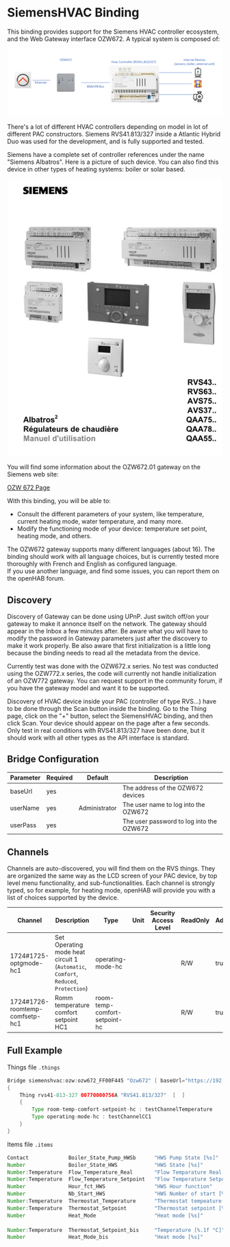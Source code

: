# SiemensHVAC Binding

This binding provides support for the Siemens HVAC controller ecosystem, and the Web Gateway interface OZW672.
A typical system is composed of:
         
![Diagram](doc/Diagram.png)                 
 
There's a lot of different HVAC controllers depending on model in lot of different PAC constructors.
Siemens RVS41.813/327 inside a Atlantic Hybrid Duo was used for the development, and is fully supported and tested.

Siemens have a complete set of controller references under the name "Siemens Albatros".
Here is a picture of such device.
You can also find this device in other types of heating systems: boiler or solar based.

![](doc/Albatros.jpg)

You will find some information about the OZW672.01 gateway on the Siemens web site: 

[OZW 672 Page](https://hit.sbt.siemens.com/RWD/app.aspx?rc=FR&lang=fr&module=Catalog&action=ShowProduct&key=BPZ:OZW672.01)

With this binding, you will be able to:

- Consult the different parameters of your system, like temperature, current heating mode, water temperature, and many more.
- Modify the functioning mode of your device: temperature set point, heating mode, and others.

The OZW672 gateway supports many different languages (about 16).
The binding should work with all language choices, but is currently tested more thoroughly with French and English as configured language.  
If you use another language, and find some issues, you can report them on the openHAB forum.

## Discovery

Discovery of Gateway can be done using UPnP.
Just switch off/on your gateway to make it annonce itself on the network.
The gateway should appear in the Inbox a few minutes after.
Be aware what you will have to modify the password in Gateway parameters just after the discovery to make it work properly.
Be also aware that first initialization is a little long because the binding needs to read all the metadata from the device.

Currently test was done with the OZW672.x series.
No test was conducted using the OZW772.x series, the code will currently not handle initialization of an OZW772 gateway.
You can request support in the community forum, if you have the gateway model and want it to be supported.

Discovery of HVAC device inside your PAC (controller of type RVS...) have to be done through the Scan button inside the binding.
Go to the Thing page, click on the "+" button, select the SiemensHVAC binding, and then click Scan.
Your device should appear on the page after a few seconds.
Only test in real conditions with RVS41.813/327 have been done, but it should work with all other types as the API interface is standard.

## Bridge Configuration

Parameter       | Required       | Default        | Description
----------------|----------------|----------------|------------------
baseUrl         | yes            |                | The address of the OZW672 devices
userName        | yes            | Administrator  | The user name to log into the OZW672
userPass        | yes            |                | The user password to log into the OZW672

## Channels

Channels are auto-discovered, you will find them on the RVS things.
They are organized the same way as the LCD screen of your PAC device, by top level menu functionality, and sub-functionalities.
Each channel is strongly typed, so for example, for heating mode, openHAB will provide you with a list of choices supported by the device.

Channel                         | Description                                                                                       | Type                          | Unit     | Security Access Level   |  ReadOnly | Advanced   
--------------------------------|---------------------------------------------------------------------------------------------------|-------------------------------|----------|-------------------------|-----------|----------
1724#1725-optgmode-hc1          | Set Operating mode heat circuit 1 (`Automatic`, `Comfort`, `Reduced`, `Protection`)               | operating-mode-hc             |          |                         |  R/W      | true
1724#1726-roomtemp-comfsetp-hc1 | Romm temperature comfort setpoint HC1                                                             | room-temp-comfort-setpoint-hc |          |                         |  R/W      | true
   
## Full Example

Things file `.things`

```java
Bridge siemenshvac:ozw:ozw672_FF00F445 "Ozw672" [ baseUrl="https://192.168.254.42/", userName="Administrator", userPassword="mypass"  ] 
{
    Thing rvs41-813-327 00770000756A "RVS41.813/327"  [  ]
    {
        Type room-temp-comfort-setpoint-hc : testChannelTemperature                  "TestChannelTemperature"  [ id="1726" ]
        Type operating-mode-hc : testChannelCC1                                      "TestChannelCC1"          [ id="1725" ] 
    }
}    
```


Items file `.items`

```java
Contact             Boiler_State_Pump_HWSb      "HWS Pump State [%s]"                   { channel = "siemenshvac:rvs41-813-327:ozw672_FF00F445:00770000756A:2237#2259-ppechargeecs"              } 
Number              Boiler_State_HWS            "HWS State [%s]"                        { channel = "siemenshvac:rvs41-813-327:ozw672_FF00F445:00770000756A:2032#2035-etat-ecs"                  }
Number:Temperature  Flow_Temperature_Real       "Flow Temparature Real [%.1f °C]"       { channel = "siemenshvac:rvs41-813-327:ozw672_FF00F445:00770000756A:2237#2248-valreelletempdep-cc1"      }   
Number:Temperature  Flow_Temperature_Setpoint   "Flow Temperature Setpoint [%.1f °C]"   { channel = "siemenshvac:rvs41-813-327:ozw672_FF00F445:00770000756A:2237#2249-constdepresultcc1"         }   
Number              Hour_fct_HWS                "HWS Hour function"                     { channel = "siemenshvac:rvs41-813-327:ozw672_FF00F445:00770000756A:2237#2263-heuresfoncpompeecs"        }   
Number              Nb_Start_HWS                "HWS Number of start [%.1f]"            { channel = "siemenshvac:rvs41-813-327:ozw672_FF00F445:00770000756A:2237#2266-comptdemarresel-ecs"       }
Number:Temperature  Thermostat_Temperature      "Thermostat tempeature [%.1f °C]"       { channel = "siemenshvac:rvs41-813-327:ozw672_FF00F445:00770000756A:2237#2246-tambact-cc1"               }
Number:Temperature  Thermostat_Setpoint         "Thermostat setpoint [%.1f °C]"         { channel = "siemenshvac:rvs41-813-327:ozw672_FF00F445:00770000756A:1724#1726-consconfort-ta-cc1"        }
Number              Heat_Mode                   "Heat mode [%s]"                        { channel = "siemenshvac:rvs41-813-327:ozw672_FF00F445:00770000756A:1724#1725-regime-cc1"                }

Number:Temperature  Thermostat_Setpoint_bis     "Temperature [%.1f °C]"                 { channel = "siemenshvac:rvs41-813-327:ozw672_FF00F445:00770000756A:testChannelTemperature "             }   
Number              Heat_Mode_bis               "Heat mode [%s]"                        { channel = "siemenshvac:rvs41-813-327:ozw672_FF00F445:00770000756A:testChannelCC1"                      }

``` 
